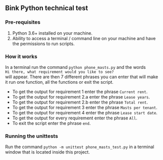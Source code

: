 ## Bink Python technical test

### Pre-requisites
1. Python 3.6+ installed on your machine.
2. Ability to access a terminal / command line on your machine and have the permissions to run scripts.

### How it works
In a terminal run the command `python phone_masts.py` and the words  
`Hi there, what requirement would you like to see? `  
will appear. There are then 7 different phrases you can enter that will make it run one function, all the functions or exit the script.

* To get the output for requirement 1 enter the phrase `Current rent`.
* To get the output for requirement 2.a enter the phrase `Lease years`.
* To get the output for requirement 2.b enter the phrase `Total rent`.
* To get the output for requirement 3 enter the phrase `Masts per tenant`.
* To get the output for requirement 4 enter the phrase `Lease start date`.
* To get the output for every requirement enter the phrase `All`.
* To exit the script enter the phrase `end`.

### Running the unittests
Run the command `python -m unittest phone_masts_test.py` in a terminal window that is located inside this project.